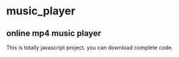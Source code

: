 # music_player
online mp4 music player
------------------------------------

This is totally javascript project.
you can download complete code.
